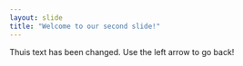 ```yaml
---
layout: slide
title: "Welcome to our second slide!"
---
```

Thuis text has been changed.
Use the left arrow to go back!
